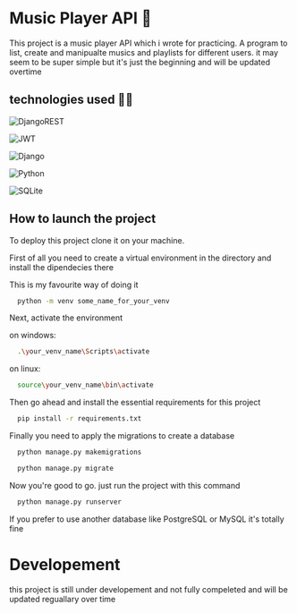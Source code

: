 
# Music Player API 📝    
This project is a music player API which i wrote for practicing. A program to list, create and manipualte musics and playlists for different users. it may seem to be super simple but it's just the beginning and will be updated overtime 

## technologies used 🦾🤖

![DjangoREST](https://img.shields.io/badge/DJANGO-REST-ff1709?style=for-the-badge&logo=django&logoColor=white&color=ff1709&labelColor=gray)

![JWT](https://img.shields.io/badge/JWT-black?style=for-the-badge&logo=JSON%20web%20tokens)

![Django](https://img.shields.io/badge/django-%23092E20.svg?style=for-the-badge&logo=django&logoColor=white)

![Python](https://img.shields.io/badge/python-3670A0?style=for-the-badge&logo=python&logoColor=ffdd54)

![SQLite](https://img.shields.io/badge/sqlite-%2307405e.svg?style=for-the-badge&logo=sqlite&logoColor=white)

## How to launch the project  
To deploy this project clone it on your machine.

First of all you need to create a virtual environment in the directory and install the dipendecies there

This is my favourite way of doing it


```bash
  python -m venv some_name_for_your_venv
```  

Next, activate the environment

on windows:
```bash
  .\your_venv_name\Scripts\activate
``` 
on linux:
```bash
  source\your_venv_name\bin\activate
``` 
Then go ahead and install the essential requirements for this project


```bash
  pip install -r requirements.txt
```  


Finally you need to apply the migrations to create a database
```bash
  python manage.py makemigrations
```  
```bash
  python manage.py migrate
```  

Now you're good to go. just run the project with this command


```bash
  python manage.py runserver
```  


If you prefer to use another database like PostgreSQL or MySQL it's totally fine

# Developement
this project is still under developement and not fully compeleted and will be updated reguallary over time
